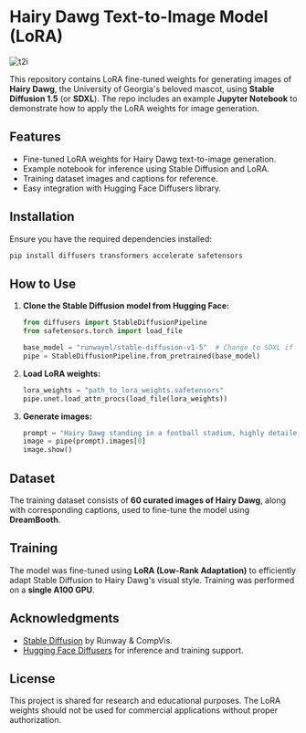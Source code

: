 # Hairy Dawg Text-to-Image Model (LoRA)
![t2i](dataset/Picture1.png)


This repository contains LoRA fine-tuned weights for generating images of **Hairy Dawg**, the University of Georgia's beloved mascot, using **Stable Diffusion 1.5** (or **SDXL**). The repo includes an example **Jupyter Notebook** to demonstrate how to apply the LoRA weights for image generation.

## Features
- Fine-tuned LoRA weights for Hairy Dawg text-to-image generation.
- Example notebook for inference using Stable Diffusion and LoRA.
- Training dataset images and captions for reference.
- Easy integration with Hugging Face Diffusers library.

## Installation

Ensure you have the required dependencies installed:

```bash
pip install diffusers transformers accelerate safetensors
```

## How to Use

1. **Clone the Stable Diffusion model from Hugging Face:**
   ```python
   from diffusers import StableDiffusionPipeline
   from safetensors.torch import load_file

   base_model = "runwayml/stable-diffusion-v1-5"  # Change to SDXL if needed
   pipe = StableDiffusionPipeline.from_pretrained(base_model)
   ```

2. **Load LoRA weights:**
   ```python
   lora_weights = "path_to_lora_weights.safetensors"
   pipe.unet.load_attn_procs(load_file(lora_weights))
   ```

3. **Generate images:**
   ```python
   prompt = "Hairy Dawg standing in a football stadium, highly detailed, 4K"
   image = pipe(prompt).images[0]
   image.show()
   ```

## Dataset

The training dataset consists of **60 curated images of Hairy Dawg**, along with corresponding captions, used to fine-tune the model using **DreamBooth**.

## Training

The model was fine-tuned using **LoRA (Low-Rank Adaptation)** to efficiently adapt Stable Diffusion to Hairy Dawg's visual style. Training was performed on a **single A100 GPU**.

## Acknowledgments

- [Stable Diffusion](https://huggingface.co/runwayml/stable-diffusion-v1-5) by Runway & CompVis.
- [Hugging Face Diffusers](https://huggingface.co/docs/diffusers/main/en/index) for inference and training support.

## License

This project is shared for research and educational purposes. The LoRA weights should not be used for commercial applications without proper authorization.
